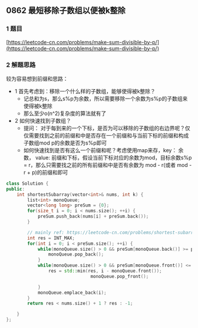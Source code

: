 ## 0862 最短移除子数组以便被k整除

### 1 题目
[https://leetcode-cn.com/problems/make-sum-divisible-by-p/](https://leetcode-cn.com/problems/make-sum-divisible-by-p/)

### 2 解题思路
较为容易想到前缀和思路：
- 1 首先考虑到：移除一个什么样的子数组，能够使得被k整除？
  - 记总和为s，那么s%p为余数，所以需要移除一个余数为s%p的子数组来使得被k整除 
  - 那么至少o(n^2)复杂度的算法就有了
- 2 如何快速找到子数组？
  - 提问： 对于每到来的一个下标，是否为可以移除的子数组的右边界呢？仅仅需要找到之前的前缀和中是否存在一个前缀和与当前下标的前缀和构成子数组mod p的余数是否为s%p即可
  - 如何快速找到是否有这么一个前缀和呢？考虑使用map来存，key： 余数， value: 前缀和下标，假设当前下标对应的余数为mod，目标余数s%p = r，那么只需要找之前的所有前缀和中是否有余数为 mod - r(或者 mod - r + p)的前缀和即可


```cpp
class Solution {
public:
    int shortestSubarray(vector<int>& nums, int k) {
        list<int> monoQueue;
        vector<long long> preSum = {0};
        for(size_t i = 0; i < nums.size(); ++i) {
            preSum.push_back(nums[i] + preSum.back());
        }

        // mainly ref: https://leetcode-cn.com/problems/shortest-subarray-with-sum-at-least-k/solution/he-zhi-shao-wei-k-de-zui-duan-zi-shu-zu-by-leetcod/
        int res = INT_MAX;
        for(int i = 0; i < preSum.size(); ++i) {
            while(monoQueue.size() > 0 && preSum[monoQueue.back()] >= preSum[i]) {
                monoQueue.pop_back();
            }
            while(monoQueue.size() > 0 && preSum[monoQueue.front()] <= preSum[i] - k) {
                res = std::min(res, i - monoQueue.front());
                                monoQueue.pop_front();

            }
            monoQueue.emplace_back(i);
        }
        return res < nums.size() + 1 ? res : -1;

    }
};
```